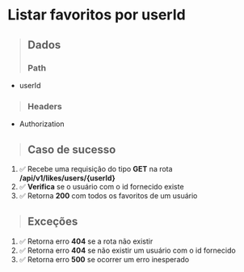 # Listar favoritos por userId

> ## Dados
>
> ### Path

- userId

> ### Headers

- Authorization

> ## Caso de sucesso

1. ✅ Recebe uma requisição do tipo **GET** na rota **/api/v1/likes/users/{userId}**
2. ✅ **Verifica** se o usuário com o id fornecido existe
3. ✅ Retorna **200** com todos os favoritos de um usuário

> ## Exceções

1. ✅ Retorna erro **404** se a rota não existir
2. ✅ Retorna erro **404** se não existir um usuário com o id fornecido
3. ✅ Retorna erro **500** se ocorrer um erro inesperado
